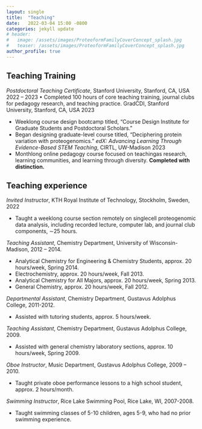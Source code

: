 ```yaml
---
layout: single
title:  "Teaching"
date:   2022-03-04 15:00 -0800
categories: jekyll update
# header:
#   image: /assets/images/ProteoformFamilyCoverConcept_splash.jpg
#   teaser: /assets/images/ProteoformFamilyCoverConcept_splash.jpg
author_profile: true
---
```


## Teaching Training
_Postdoctoral Teaching Certificate_, Stanford University, Stanford, CA, USA 2022 – 2023 • Completed 100 hours of core teaching training, journal clubs for pedagogy research, and teaching practice.
GradCDI, Stanford University, Stanford, CA, USA 2023
  * Week­long course design bootcamp titled, “Course Design Institute for Graduate Students and Postdoctoral Scholars.” 
  * Began designing graduate-­level course titled, “Deciphering protein variation with proteogenomics.”
_edX: Advancing Learning Through Evidence-­Based STEM Teaching_, CIRTL, UW­-Madison 2023
  * Month­long online pedagogy course focused on teaching­as research, learning communities, and learning through diversity. **Completed with distinction.**

## Teaching experience
_Invited Instructor_, KTH Royal Institute of Technology, Stockholm, Sweden, 2022
  * Taught a weeklong course section remotely on single­cell proteogenomic data analysis, including recorded lecture,
computer lab, and journal club components, ∼25 hours.

_Teaching Assistant_, Chemistry Department, University of Wisconsin-Madison, 2012 – 2014.
  * Analytical Chemistry for Engineering & Chemistry Students, approx. 20 hours/week, Spring 2014.
  * Electrochemistry, approx. 20 hours/week, Fall 2013.
  * Analytical Chemistry for All Majors, approx. 20 hours/week, Spring 2013.
  * General Chemistry, approx. 20 hours/week, Fall 2012.

_Departmental Assistant_, Chemistry Department, Gustavus Adolphus College, 2011-2012.
  * Assisted with tutoring students, approx. 5 hours/week.

_Teaching Assistant_, Chemistry Department, Gustavus Adolphus College, 2009.
  * Assisted with general chemistry laboratory sections, approx. 10 hours/week, Spring 2009. 

_Oboe Instructor_, Music Department, Gustavus Adolphus College, 2009 – 2010.
  * Taught private oboe performance lessons to a high school student, approx. 2 hours/month.

_Swimming Instructor_, Rice Lake Swimming Pool, Rice Lake, WI, 2007-2008.
  * Taught swimming classes of 5-10 children, ages 5-9, who had no prior swimming experience.
